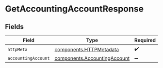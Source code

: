 # GetAccountingAccountResponse


## Fields

| Field                                                                        | Type                                                                         | Required                                                                     | Description                                                                  |
| ---------------------------------------------------------------------------- | ---------------------------------------------------------------------------- | ---------------------------------------------------------------------------- | ---------------------------------------------------------------------------- |
| `httpMeta`                                                                   | [components.HTTPMetadata](../../models/components/httpmetadata.md)           | :heavy_check_mark:                                                           | N/A                                                                          |
| `accountingAccount`                                                          | [components.AccountingAccount](../../models/components/accountingaccount.md) | :heavy_minus_sign:                                                           | Success                                                                      |